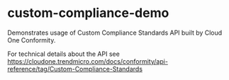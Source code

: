 # custom-compliance-demo

Demonstrates usage of Custom Compliance Standards API built by Cloud One Conformity.

For technical details about the API see https://cloudone.trendmicro.com/docs/conformity/api-reference/tag/Custom-Compliance-Standards
